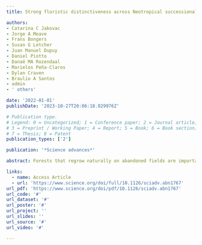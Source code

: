 ```yaml
---
title: Strong floristic distinctiveness across Neotropical successional forests

authors:
- Catarina C Jakovac
- Jorge A Meave
- Frans Bongers
- Susan G Letcher
- Juan Manuel Dupuy
- Daniel Piotto
- Danaë MA Rozendaal
- Marielos Peña-Claros
- Dylan Craven
- Braulio A Santos
- admin
- ' others'

date: '2022-01-01'
publishDate: '2023-10-27T20:06:18.029976Z'

# Publication type.
# Legend: 0 = Uncategorized; 1 = Conference paper; 2 = Journal article;
# 3 = Preprint / Working Paper; 4 = Report; 5 = Book; 6 = Book section;
# 7 = Thesis; 8 = Patent
publication_types: ['2']

publication: '*Science advances*'

abstract: Forests that regrow naturally on abandoned fields are important for restoring biodiversity and ecosystem services, but can they also preserve the distinct regional tree floras? Using the floristic composition of 1215 early successional forests (≤20 years) in 75 human-modified landscapes across the Neotropic realm, we identified 14 distinct floristic groups, with a between-group dissimilarity of 0.97. Floristic groups were associated with location, bioregions, soil pH, temperature seasonality, and water availability. Hence, there is large continental-scale variation in the species composition of early successional forests, which is mainly associated with biogeographic and environmental factors but not with human disturbance indicators. This floristic distinctiveness is partially driven by regionally restricted species belonging to widespread genera. Early secondary forests contribute therefore to restoring and conserving the distinctiveness of bioregions across the Neotropical realm, and forest restoration initiatives should use local species to assure that these distinct floras are maintained.

links:
  - name: Access Article
  - url: 'https://www.science.org/doi/full/10.1126/sciadv.abn1767'
url_pdf: 'https://www.science.org/doi/pdf/10.1126/sciadv.abn1767'
url_code: '#'
url_dataset: '#'
url_poster: '#'
url_project: ''
url_slides: ''
url_source: '#'
url_video: '#'

---
```

